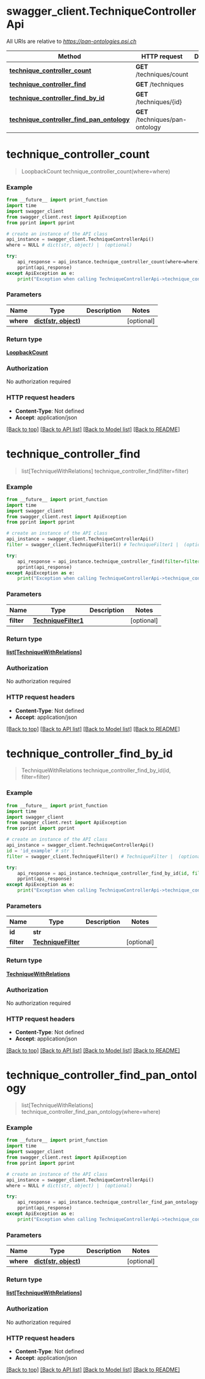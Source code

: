 # swagger_client.TechniqueControllerApi

All URIs are relative to *https://pan-ontologies.psi.ch*

Method | HTTP request | Description
------------- | ------------- | -------------
[**technique_controller_count**](TechniqueControllerApi.md#technique_controller_count) | **GET** /techniques/count | 
[**technique_controller_find**](TechniqueControllerApi.md#technique_controller_find) | **GET** /techniques | 
[**technique_controller_find_by_id**](TechniqueControllerApi.md#technique_controller_find_by_id) | **GET** /techniques/{id} | 
[**technique_controller_find_pan_ontology**](TechniqueControllerApi.md#technique_controller_find_pan_ontology) | **GET** /techniques/pan-ontology | 

# **technique_controller_count**
> LoopbackCount technique_controller_count(where=where)



### Example
```python
from __future__ import print_function
import time
import swagger_client
from swagger_client.rest import ApiException
from pprint import pprint

# create an instance of the API class
api_instance = swagger_client.TechniqueControllerApi()
where = NULL # dict(str, object) |  (optional)

try:
    api_response = api_instance.technique_controller_count(where=where)
    pprint(api_response)
except ApiException as e:
    print("Exception when calling TechniqueControllerApi->technique_controller_count: %s\n" % e)
```

### Parameters

Name | Type | Description  | Notes
------------- | ------------- | ------------- | -------------
 **where** | [**dict(str, object)**](object.md)|  | [optional] 

### Return type

[**LoopbackCount**](LoopbackCount.md)

### Authorization

No authorization required

### HTTP request headers

 - **Content-Type**: Not defined
 - **Accept**: application/json

[[Back to top]](#) [[Back to API list]](../README.md#documentation-for-api-endpoints) [[Back to Model list]](../README.md#documentation-for-models) [[Back to README]](../README.md)

# **technique_controller_find**
> list[TechniqueWithRelations] technique_controller_find(filter=filter)



### Example
```python
from __future__ import print_function
import time
import swagger_client
from swagger_client.rest import ApiException
from pprint import pprint

# create an instance of the API class
api_instance = swagger_client.TechniqueControllerApi()
filter = swagger_client.TechniqueFilter1() # TechniqueFilter1 |  (optional)

try:
    api_response = api_instance.technique_controller_find(filter=filter)
    pprint(api_response)
except ApiException as e:
    print("Exception when calling TechniqueControllerApi->technique_controller_find: %s\n" % e)
```

### Parameters

Name | Type | Description  | Notes
------------- | ------------- | ------------- | -------------
 **filter** | [**TechniqueFilter1**](.md)|  | [optional] 

### Return type

[**list[TechniqueWithRelations]**](TechniqueWithRelations.md)

### Authorization

No authorization required

### HTTP request headers

 - **Content-Type**: Not defined
 - **Accept**: application/json

[[Back to top]](#) [[Back to API list]](../README.md#documentation-for-api-endpoints) [[Back to Model list]](../README.md#documentation-for-models) [[Back to README]](../README.md)

# **technique_controller_find_by_id**
> TechniqueWithRelations technique_controller_find_by_id(id, filter=filter)



### Example
```python
from __future__ import print_function
import time
import swagger_client
from swagger_client.rest import ApiException
from pprint import pprint

# create an instance of the API class
api_instance = swagger_client.TechniqueControllerApi()
id = 'id_example' # str | 
filter = swagger_client.TechniqueFilter() # TechniqueFilter |  (optional)

try:
    api_response = api_instance.technique_controller_find_by_id(id, filter=filter)
    pprint(api_response)
except ApiException as e:
    print("Exception when calling TechniqueControllerApi->technique_controller_find_by_id: %s\n" % e)
```

### Parameters

Name | Type | Description  | Notes
------------- | ------------- | ------------- | -------------
 **id** | **str**|  | 
 **filter** | [**TechniqueFilter**](.md)|  | [optional] 

### Return type

[**TechniqueWithRelations**](TechniqueWithRelations.md)

### Authorization

No authorization required

### HTTP request headers

 - **Content-Type**: Not defined
 - **Accept**: application/json

[[Back to top]](#) [[Back to API list]](../README.md#documentation-for-api-endpoints) [[Back to Model list]](../README.md#documentation-for-models) [[Back to README]](../README.md)

# **technique_controller_find_pan_ontology**
> list[TechniqueWithRelations] technique_controller_find_pan_ontology(where=where)



### Example
```python
from __future__ import print_function
import time
import swagger_client
from swagger_client.rest import ApiException
from pprint import pprint

# create an instance of the API class
api_instance = swagger_client.TechniqueControllerApi()
where = NULL # dict(str, object) |  (optional)

try:
    api_response = api_instance.technique_controller_find_pan_ontology(where=where)
    pprint(api_response)
except ApiException as e:
    print("Exception when calling TechniqueControllerApi->technique_controller_find_pan_ontology: %s\n" % e)
```

### Parameters

Name | Type | Description  | Notes
------------- | ------------- | ------------- | -------------
 **where** | [**dict(str, object)**](object.md)|  | [optional] 

### Return type

[**list[TechniqueWithRelations]**](TechniqueWithRelations.md)

### Authorization

No authorization required

### HTTP request headers

 - **Content-Type**: Not defined
 - **Accept**: application/json

[[Back to top]](#) [[Back to API list]](../README.md#documentation-for-api-endpoints) [[Back to Model list]](../README.md#documentation-for-models) [[Back to README]](../README.md)


